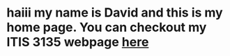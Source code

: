 <h1>haiii my name is David and this is my home page. You can checkout my ITIS 3135 webpage
    <a href="itis3135/index.html">here</a>
</h1>
